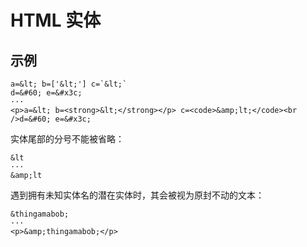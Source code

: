 # HTML 实体

## 示例

```example
a=&lt; b=['&lt;'] c=`&lt;`
d=&#60; e=&#x3c;
···
<p>a=&lt; b=<strong>&lt;</strong></p> c=<code>&amp;lt;</code><br />d=&#60; e=&#x3c;
```

实体尾部的分号不能被省略：

```example
&lt
···
&amp;lt
```

遇到拥有未知实体名的潜在实体时，其会被视为原封不动的文本：

```example
&thingamabob;
···
<p>&amp;thingamabob;</p>
```
